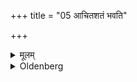 +++
title = "05 आचितशतं भवति"

+++

<details><summary>मूलम्</summary>

आचितशतं भवति ५
</details>

<details><summary>Oldenberg</summary>

5. A hundred cart-loads (of gold) will be his.
</details>
